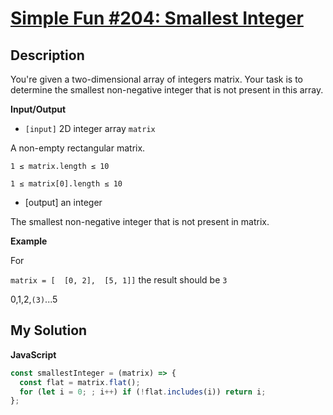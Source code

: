 # [Simple Fun #204: Smallest Integer](https://www.codewars.com/kata/58fd96a59a9f65c2e900008d)

## Description

You're given a two-dimensional array of integers matrix. Your task is to determine the smallest non-negative integer that is not present in this array.

**Input/Output**

- `[input]` 2D integer array `matrix`

A non-empty rectangular matrix.

`1 ≤ matrix.length ≤ 10`

`1 ≤ matrix[0].length ≤ 10`

- [output] an integer

The smallest non-negative integer that is not present in matrix.

**Example**

For

`matrix = [  [0, 2],  [5, 1]]` the result should be `3`

0,1,2,`(3)`...5

## My Solution

**JavaScript**

```js
const smallestInteger = (matrix) => {
  const flat = matrix.flat();
  for (let i = 0; ; i++) if (!flat.includes(i)) return i;
};
```
